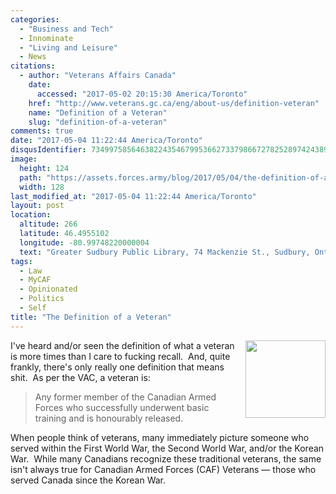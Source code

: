 ```yaml
---
categories:
  - "Business and Tech"
  - Innominate
  - "Living and Leisure"
  - News
citations:
  - author: "Veterans Affairs Canada"
    date:
      accessed: "2017-05-02 20:15:30 America/Toronto"
    href: "http://www.veterans.gc.ca/eng/about-us/definition-veteran"
    name: "Definition of a Veteran"
    slug: "definition-of-a-veteran"
comments: true
date: "2017-05-04 11:22:44 America/Toronto"
disqusIdentifier: 7349975856463822435467995366273379866727825289742438982353495858878563579425246955826699722569943275
image:
  height: 124
  path: "https://assets.forces.army/blog/2017/05/04/the-definition-of-a-veteran/hotlink-ok/veteran_128x124.png"
  width: 128
last_modified_at: "2017-05-04 11:22:44 America/Toronto"
layout: post
location:
  altitude: 266
  latitude: 46.4955102
  longitude: -80.99748220000004
  text: "Greater Sudbury Public Library, 74 Mackenzie St., Sudbury, Ontario, P3C 4X8, Canada"
tags:
  - Law
  - MyCAF
  - Opinionated
  - Politics
  - Self
title: "The Definition of a Veteran"
---
```


<img
  alt="" height="124" src="{{ site.uri.assets }}/blog/2017/05/04/the-definition-of-a-veteran/veteran_128x124.png"
  style="border: 0px; float: right; margin-bottom: 10px; margin-left: 10px;" width="128" />
<p>
  I've heard and/or seen the definition of what a veteran is more times than I care to fucking recall.&nbsp; And, quite frankly, there's only really one
  definition that means shit.&nbsp; As per the VAC, a veteran is:
  <blockquote cite="{{ site.url }}{{ page.url }}#cite-definition-of-a-veteran">
    Any former member of the Canadian Armed Forces who successfully underwent basic training and is honourably released.
  </blockquote>
</p>
<!-- excerptBreak -->
<p>
  When people think of veterans, many immediately picture someone who served within the First World War, the Second World War, and/or the Korean War.&nbsp;
  While many Canadians recognize these traditional veterans, the same isn't always true for Canadian Armed Forces (CAF) Veterans &#8212; those who served Canada
  since the Korean War.
</p>
